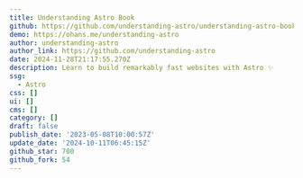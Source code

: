 ```yaml
---
title: Understanding Astro Book
github: https://github.com/understanding-astro/understanding-astro-book
demo: https://ohans.me/understanding-astro
author: understanding-astro
author_link: https://github.com/understanding-astro
date: 2024-11-28T21:17:55.270Z
description: Learn to build remarkably fast websites with Astro ✨
ssg:
  - Astro
css: []
ui: []
cms: []
category: []
draft: false
publish_date: '2023-05-08T10:00:57Z'
update_date: '2024-10-11T06:45:15Z'
github_star: 700
github_fork: 54
---
```

